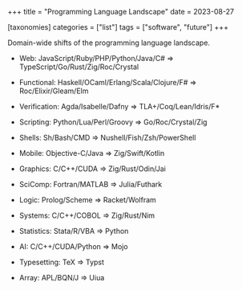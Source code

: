 +++
title = "Programming Language Landscape"
date = 2023-08-27

[taxonomies]
categories = ["list"]
tags = ["software", "future"]
+++

Domain-wide shifts of the programming language landscape.

<!-- more -->

- Web: JavaScript/Ruby/PHP/Python/Java/C# => TypeScript/Go/Rust/Zig/Roc/Crystal

- Functional: Haskell/OCaml/Erlang/Scala/Clojure/F# => Roc/Elixir/Gleam/Elm

- Verification: Agda/Isabelle/Dafny => TLA+/Coq/Lean/Idris/F*

- Scripting: Python/Lua/Perl/Groovy => Go/Roc/Crystal/Zig

- Shells: Sh/Bash/CMD => Nushell/Fish/Zsh/PowerShell

- Mobile: Objective-C/Java => Zig/Swift/Kotlin

- Graphics: C/C++/CUDA => Zig/Rust/Odin/Jai

- SciComp: Fortran/MATLAB => Julia/Futhark

- Logic: Prolog/Scheme => Racket/Wolfram

- Systems: C/C++/COBOL => Zig/Rust/Nim

- Statistics: Stata/R/VBA => Python

- AI: C/C++/CUDA/Python => Mojo

- Typesetting: TeX => Typst

- Array: APL/BQN/J => Uiua
